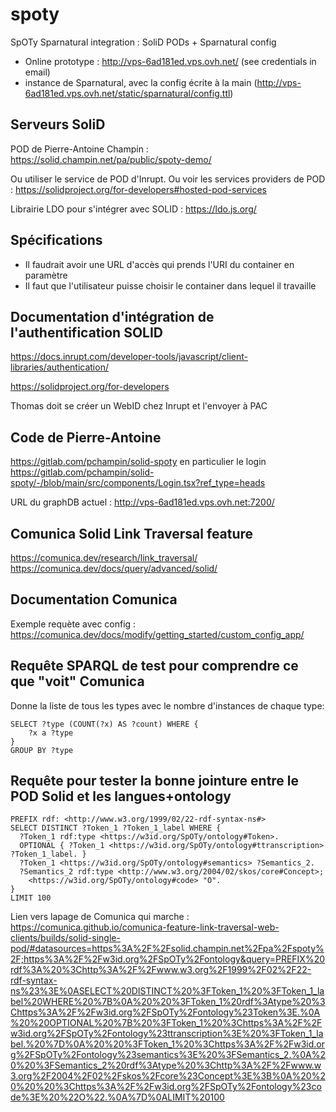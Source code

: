 # spoty
SpOTy Sparnatural integration : SoliD PODs + Sparnatural config


- Online prototype : http://vps-6ad181ed.vps.ovh.net/ (see credentials in email)
- instance de Sparnatural, avec la config écrite à la main (http://vps-6ad181ed.vps.ovh.net/static/sparnatural/config.ttl)



## Serveurs SoliD

POD de Pierre-Antoine Champin : https://solid.champin.net/pa/public/spoty-demo/

Ou utiliser le service de POD d'Inrupt. Ou voir les services providers de POD : https://solidproject.org/for-developers#hosted-pod-services

Librairie LDO pour s'intégrer avec SOLID : https://ldo.js.org/

## Spécifications

- Il faudrait avoir une URL d'accès qui prends l'URI du container en paramètre
- Il faut que l'utilisateur puisse choisir le container dans lequel il travaille

## Documentation d'intégration de l'authentification SOLID

https://docs.inrupt.com/developer-tools/javascript/client-libraries/authentication/

https://solidproject.org/for-developers

Thomas doit se créer un WebID chez Inrupt et l'envoyer à PAC

## Code de Pierre-Antoine

https://gitlab.com/pchampin/solid-spoty en particulier le login https://gitlab.com/pchampin/solid-spoty/-/blob/main/src/components/Login.tsx?ref_type=heads

URL du graphDB actuel : http://vps-6ad181ed.vps.ovh.net:7200/

## Comunica Solid Link Traversal feature

https://comunica.dev/research/link_traversal/
https://comunica.dev/docs/query/advanced/solid/

## Documentation Comunica

Exemple requète avec config : https://comunica.dev/docs/modify/getting_started/custom_config_app/

## Requête SPARQL de test pour comprendre ce que "voit" Comunica

Donne la liste de tous les types avec le nombre d'instances de chaque type:

```sparql
SELECT ?type (COUNT(?x) AS ?count) WHERE {
    ?x a ?type 
}
GROUP BY ?type
```

## Requête pour tester la bonne jointure entre le POD Solid et les langues+ontology

```sparql
PREFIX rdf: <http://www.w3.org/1999/02/22-rdf-syntax-ns#>
SELECT DISTINCT ?Token_1 ?Token_1_label WHERE {
  ?Token_1 rdf:type <https://w3id.org/SpOTy/ontology#Token>.
  OPTIONAL { ?Token_1 <https://w3id.org/SpOTy/ontology#ttranscription> ?Token_1_label. }
  ?Token_1 <https://w3id.org/SpOTy/ontology#semantics> ?Semantics_2.
  ?Semantics_2 rdf:type <http://www.w3.org/2004/02/skos/core#Concept>;
    <https://w3id.org/SpOTy/ontology#code> "O".
}
LIMIT 100
```

Lien vers lapage de Comunica qui marche : https://comunica.github.io/comunica-feature-link-traversal-web-clients/builds/solid-single-pod/#datasources=https%3A%2F%2Fsolid.champin.net%2Fpa%2Fspoty%2F;https%3A%2F%2Fw3id.org%2FSpOTy%2Fontology&query=PREFIX%20rdf%3A%20%3Chttp%3A%2F%2Fwww.w3.org%2F1999%2F02%2F22-rdf-syntax-ns%23%3E%0ASELECT%20DISTINCT%20%3FToken_1%20%3FToken_1_label%20WHERE%20%7B%0A%20%20%3FToken_1%20rdf%3Atype%20%3Chttps%3A%2F%2Fw3id.org%2FSpOTy%2Fontology%23Token%3E.%0A%20%20OPTIONAL%20%7B%20%3FToken_1%20%3Chttps%3A%2F%2Fw3id.org%2FSpOTy%2Fontology%23ttranscription%3E%20%3FToken_1_label.%20%7D%0A%20%20%3FToken_1%20%3Chttps%3A%2F%2Fw3id.org%2FSpOTy%2Fontology%23semantics%3E%20%3FSemantics_2.%0A%20%20%3FSemantics_2%20rdf%3Atype%20%3Chttp%3A%2F%2Fwww.w3.org%2F2004%2F02%2Fskos%2Fcore%23Concept%3E%3B%0A%20%20%20%20%3Chttps%3A%2F%2Fw3id.org%2FSpOTy%2Fontology%23code%3E%20%22O%22.%0A%7D%0ALIMIT%20100
